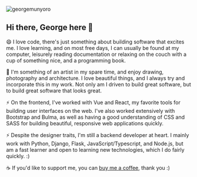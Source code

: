 
![georgemunyoro](https://i.imgur.com/heDaawz.png)

## Hi there, George here 👋

<!--
**georgemunyoro/georgemunyoro** is a ✨ _special_ ✨ repository because its `README.md` (this file) appears on your GitHub profile.

Here are some ideas to get you started:

- 🔭 I’m currently working on ...
- 🌱 I’m currently learning ...
- 👯 I’m looking to collaborate on ...
- 🤔 I’m looking for help with ...
- 💬 Ask me about ...
- 😄 Pronouns: ...
- ⚡ Fun fact: ...
-->

 😄 I love code, there's just something about building software that excites me. I love learning, and on most free days, I can usually be found at my computer, leisurely reading documentation or relaxing on the couch with a cup of something nice, and a programming book.

 🌱 I'm something of an artist in my spare time, and enjoy drawing, photography and architecture. I love beautiful things, and I always try and incorporate this in my work. Not only am I driven to build great software, but to build great software that looks great.

 ⚡ On the frontend, I've worked with Vue and React, my favorite tools for building user interfaces on the web. I've also worked extensively with Bootstrap and Bulma, as well as having a good understanding of CSS and SASS for building beautiful, responsive web applications quickly.

 ⚡ Despite the designer traits, I'm still a backend developer at heart. I mainly work with Python, Django, Flask, JavaScript/Typescript, and Node.js, but am a fast learner and open to learning new technologies, which I do fairly quickly.
 :)

:coffee: If you'd like to support me, you can [buy me a coffee](https://buymeacoffee.com/georgemunyoro), thank you :)
